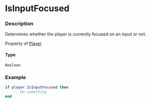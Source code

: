 # IsInputFocused
### Description
Determines whether the player is currently focused on an input or not.

Property of [Player](/classes/Player/)

#### Type
`Boolean`

### Example
```lua
if player.IsInputFocused then
    -- Do something
end
```
